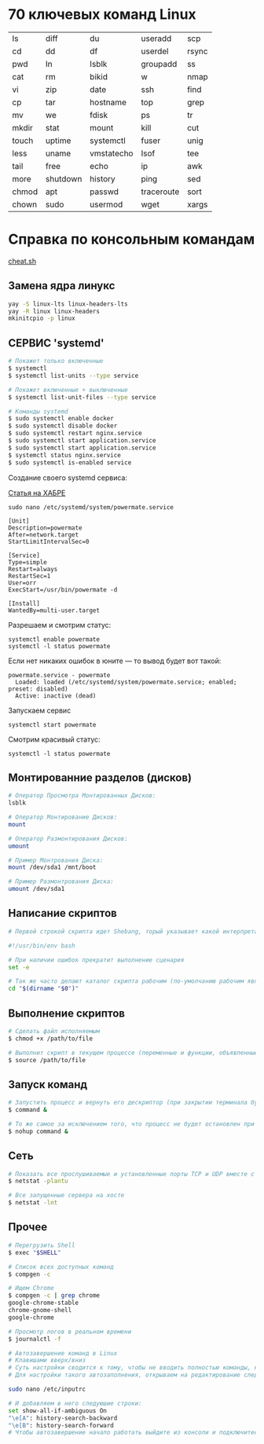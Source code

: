 # 70 ключевых команд Linux

||||||
|---|---|---|---|---|
|	Is	|	diff	|	du	|	useradd	|	scp	|
|	cd	|	dd	|	df	|	userdel	|	rsync	|
|	pwd	|	In	|	Isblk	|	groupadd	|	ss	|
|	cat	|	rm	|	bikid	|	w	|	nmap	|
|	vi	|	zip	|	date	|	ssh	|	find	|
|	cp	|	tar	|	hostname	|	top	|	grep	|
|	mv	|	we	|	fdisk	|	ps	|	tr	|
|	mkdir	|	stat	|	mount	|	kill	|	cut	|
|	touch	|	uptime	|	systemctl	|	fuser	|	unig	|
|	less	|	uname	|	vmstatecho	|	Isof	|	tee	|
|	tail	|	free	|	echo	|	ip	|	awk	|
|	more	|	shutdown	|	history	|	ping	|	sed	|
|	chmod	|	apt	|	passwd	|	traceroute	|	sort	|
|	chown	|	sudo	|	usermod	|	wget	|	xargs	|

# Справка по консольным командам

[cheat.sh](https://github.com/chubin/cheat.sh "Единый доступ к лучшим в мире репозиториям шпаргалок, управляемых сообществом.")
## Замена ядра линукс

```bash
yay -S linux-lts linux-headers-lts
yay -R linux linux-headers
mkinitcpio -p linux
```

## СЕРВИС 'systemd'

```bash
# Покажет только включенные
$ systemctl
$ systemctl list-units --type service

# Покажет включенные + выключенные
$ systemctl list-unit-files --type service

# Команды systemd
$ sudo systemctl enable docker
$ sudo systemctl disable docker
$ sudo systemctl restart nginx.service
$ sudo systemctl start application.service
$ sudo systemctl start application.service
$ systemctl status nginx.service
$ sudo systemctl is-enabled service
```
Создание своего systemd сервиса:

[Статья на ХАБРЕ](https://habr.com/ru/companies/slurm/articles/255845/ "Systemd за пять минут")

```
sudo nano /etc/systemd/system/powermate.service
```

```config
[Unit]
Description=powermate
After=network.target
StartLimitIntervalSec=0

[Service]
Type=simple
Restart=always
RestartSec=1
User=orr
ExecStart=/usr/bin/powermate -d

[Install]
WantedBy=multi-user.target
```

Разрешаем и смотрим статус:

```
systemctl enable powermate
systemctl -l status powermate
```

Если нет никаких ошибок в юните — то вывод будет вот такой:

```
powermate.service - powermate
  Loaded: loaded (/etc/systemd/system/powermate.service; enabled; preset: disabled)
  Active: inactive (dead)
```

Запускаем сервис

```
systemctl start powermate
```

Смотрим красивый статус:

```
systemctl -l status powermate
```

## Монтированние разделов (дисков)
```bash
# Оператор Просмотра Монтированных Дисков:
lsblk

# Оператор Монтирование Дисков:
mount

# Оператор Размонтирования Дисков:
umount

# Пример Монтрования Диска:
mount /dev/sda1 /mnt/boot

# Пример Размонтрования Диска:
umount /dev/sda1
```

## Написание скриптов
```bash
# Первой строкой скрипта идет Shebang, торый указывает какой интерпретатор использовать

#!/usr/bin/env bash

# При наличии ошибок прекратит выполнение сценария
set -e

# Так же часто делают каталог скрипта рабочим (по-умолчанию рабочим является тот откуда запустили скрипт)
cd "$(dirname "$0")"
```
## Выполнение скриптов
```bash
# Сделать файл исполняемым
$ chmod +x /path/to/file

# Выполнит скрипт в текущем процессе (переменные и функции, объявленные внутри скрипта станут доступны в терминале)
$ source /path/to/file
```
## Запуск команд
```bash
# Запустить процесс и вернуть его дескриптор (при закрытии терминала будет остановлена)
$ command &

# То же самое за исключением того, что процесс не будет остановлен при закрытии терминала
$ nohup command &
```

## Сеть
```bash
# Показать все прослушиваемые и установленные порты TCP и UDP вместе с PID связанного процесса
$ netstat -plantu

# Все запущенные сервера на хосте
$ netstat -lnt
```

## Прочее
```bash
# Перегрузить Shell
$ exec "$SHELL"

# Список всех доступных команд
$ compgen -c

# Ищем Chrome
$ compgen -c | grep chrome
google-chrome-stable
chrome-gnome-shell
google-chrome

# Просмотр логов в реальном времени
$ journalctl -f

# Автозавершение команд в Linux
# Клавишами вверх/вниз
# Суть настройки сводится к тому, чтобы не вводить полностью команды, которые ранее набирались. Например, вы вводите 2-3 первых символа команды и нажимаете клавишу вверх — система выводит полную команду, ранее выполненную и начинающуюся с этих 2-3 символов.
# Для настройки такого автозаполнения, открываем на редактирование следующий файл:

sudo nano /etc/inputrc

# И добавляем в него следуюшие строки:
set show-all-if-ambiguous On
"\e[A": history-search-backward
"\e[B": history-search-forward
# Чтобы автозавершение начало работать выйдите из консоли и подключитесь к ней снова.

```



